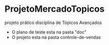 # ProjetoMercadoTopicos

projeto prático disciplina de Tópicos Avançados

  - O plano de teste esta na pasta "doc"
  - O projeto esta na pasta controle-de-vendas